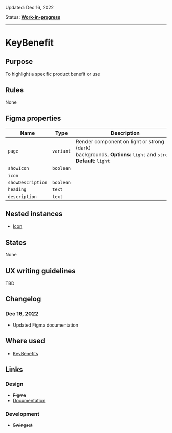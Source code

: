 Updated: Dec 16, 2022

Status: **[Work-in-progress](/guides/can-i-use#work-in-progress)**



---

# KeyBenefit

## Purpose

To highlight a specific product benefit or use

## Rules

None

## Figma properties

| Name | Type | Description |
|----|----|----|
| `page` | `variant` | Render component on light or strong (dark) backgrounds. **Options:** `light` and `strong`. **Default:** `light` |
| `showIcon` | `boolean` |    |
| `icon` |    |    |
| `showDescription` | `boolean` |    |
| `heading` | `text` |    |
| `description` | `text` |    |

## Nested instances

* [Icon](/components/icon)

## States

None

## UX writing guidelines

TBD

## Changelog

### Dec 16, 2022

* Updated Figma documentation

## Where used

* [KeyBenefits](/component/key-benefits)

## Links

### Design

* ~~Figma~~
* [Documentation](/components/key-benefit)

### Development

* ~~Swingset~~


